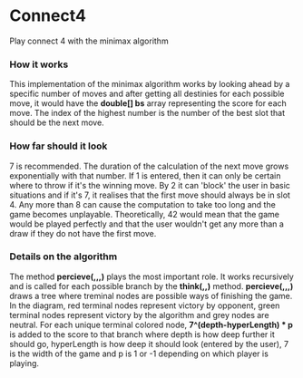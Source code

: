 # Connect4
Play connect 4 with the minimax algorithm

### How it works ###
This implementation of the minimax algorithm works by looking ahead by a specific number of moves and after getting all destinies for each possible move, it would have the **double[] bs** array representing the score for each move. The index of the highest number is the number of the best slot that should be the next move.

### How far should it look ##
7 is recommended. The duration of the calculation of the next move grows exponentially with that number. If 1 is entered, then it can only be certain where to throw if it's the winning move. By 2 it can 'block' the user in basic situations and if it's 7, it realises that the first move should always be in slot 4. Any more than 8 can cause the computation to take too long and the game becomes unplayable. Theoretically, 42 would mean that the game would be played perfectly and that the user wouldn't get any more than a draw if they do not have the first move.

### Details on the algorithm ###
The method **percieve(,,,)** plays the most important role. It works recursively and is called for each possible branch by the **think(,,)** method. **percieve(,,,)** draws a tree where treminal nodes are possible ways of finishing the game. In the diagram, red terminal nodes represent victory by opponent, green terminal nodes represent victory by the algorithm and grey nodes are neutral. For each unique terminal colored node, **7^(depth-hyperLength) * p** is added to the score to that branch where depth is how deep further it should go, hyperLength is how deep it should look (entered by the user), 7 is the width of the game and p is 1 or -1 depending on which player is playing.
